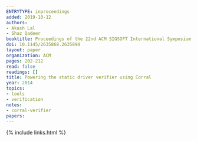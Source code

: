 ```yaml
---
ENTRYTYPE: inproceedings
added: 2019-10-12
authors:
- Akash Lal
- Shaz Qadeer
booktitle: Proceedings of the 22nd ACM SIGSOFT International Symposium on Foundations of Software Engineering
doi: 10.1145/2635868.2635894
layout: paper
organization: ACM
pages: 202-212
read: false
readings: []
title: Powering the static driver verifier using Corral
year: 2014
topics:
- tools
- verification
notes:
- corral-verifier
papers:
---
```


{% include links.html %}
